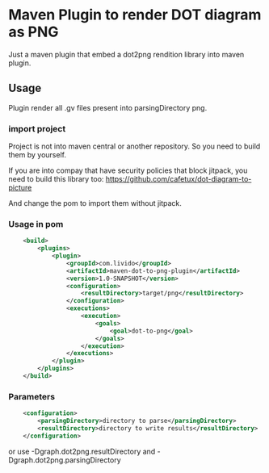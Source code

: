 # Maven Plugin to render DOT diagram as PNG

Just a maven plugin that embed a dot2png rendition library into maven plugin.


## Usage

Plugin render all .gv files present into parsingDirectory png.


### import project
Project is not into maven central or another repository.
So you need to build them by yourself.

If you are into compay that have security policies that block jitpack, you need to build this library too:
https://github.com/cafetux/dot-diagram-to-picture

And change the pom to import them without jitpack.

### Usage in pom
```xml
    <build>
        <plugins>
            <plugin>
                <groupId>com.livido</groupId>
                <artifactId>maven-dot-to-png-plugin</artifactId>
                <version>1.0-SNAPSHOT</version>
                <configuration>
                    <resultDirectory>target/png</resultDirectory>
                </configuration>
                <executions>
                    <execution>
                        <goals>
                            <goal>dot-to-png</goal>
                        </goals>
                    </execution>
                </executions>
            </plugin>
        </plugins>
    </build>

```

### Parameters

```xml
    <configuration>
        <parsingDirectory>directory to parse</parsingDirectory>
        <resultDirectory>directory to write results</resultDirectory>
    </configuration>
```

or use -Dgraph.dot2png.resultDirectory and -Dgraph.dot2png.parsingDirectory
